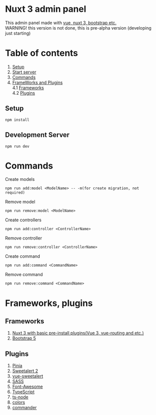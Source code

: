 # Nuxt 3 admin panel
This admin panel made with [vue, nuxt 3, bootstrap etc.](https://github.com/Jardaxion/nuxt3-admin#frameworks-plugins)<br>
WARNING! this version is not done, this is pre-alpha version (developing just starting)
# Table of contents
1. [Setup](https://github.com/Jardaxion/nuxt3-admin#setup)
2. [Start server](https://github.com/Jardaxion/nuxt3-admin#development-server)
3. [Commands](https://github.com/Jardaxion/nuxt3-admin#commands)
4. [FrameWorks and Plugins](https://github.com/Jardaxion/nuxt3-admin#frameworks-plugins) <br>
4.1 [Frameworks](https://github.com/Jardaxion/nuxt3-admin#frameworks) <br>
4.2 [Plugins](https://github.com/Jardaxion/nuxt3-admin#plugins)
## Setup
```
npm install
```

## Development Server
```
npm run dev
```

# Commands
Create models
```
npm run add:model <ModelName> -- -m(for create migration, not required)
```
Remove model
```
npm run remove:model <ModelName>
```
Create controllers
```
npm run add:controller <ControllerName>
```
Remove controller
```
npm run remove:controller <ControllerName>
```
Create command
```
npm run add:command <CommandName>
```
Remove command
```
npm run remove:command <CommandName>
```

# Frameworks, plugins
## Frameworks
1. [Nuxt 3 with basic pre-install plugins(Vue 3, vue-routing and etc.)](https://nuxt.com/)
2. [Bootstrap 5](https://getbootstrap.com/)
## Plugins
1. [Pinia](https://pinia.vuejs.org/)
2. [Sweetalert 2](https://sweetalert2.github.io/)
3. [vue-sweetalert](https://github.com/avil13/vue-sweetalert2)
4. [SASS](https://www.npmjs.com/package/sass) 
5. [Font-Awesome](https://fontawesome.com/)
6. [TypeScript](https://www.npmjs.com/package/typescript)
7. [ts-node](https://www.npmjs.com/package/ts-node)
8. [colors](https://www.npmjs.com/package/colors)
8. [commander](https://github.com/tj/commander.js)
